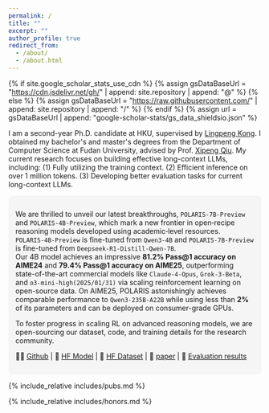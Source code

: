 ```yaml
---
permalink: /
title: ""
excerpt: ""
author_profile: true
redirect_from: 
  - /about/
  - /about.html
---
```


{% if site.google_scholar_stats_use_cdn %}
{% assign gsDataBaseUrl = "https://cdn.jsdelivr.net/gh/" | append: site.repository | append: "@" %}
{% else %}
{% assign gsDataBaseUrl = "https://raw.githubusercontent.com/" | append: site.repository | append: "/" %}
{% endif %}
{% assign url = gsDataBaseUrl | append: "google-scholar-stats/gs_data_shieldsio.json" %}

<span class='anchor' id='about-me'></span>



I am a second-year Ph.D. candidate at HKU, supervised by [Lingpeng Kong](https://ikekonglp.github.io/). I obtained my bachelor's and master's degrees from the Department of Computer Science at Fudan University, advised by Prof. [Xipeng Qiu](https://xpqiu.github.io/en.html). My current research focuses on building effective long-context LLMs, including:
(1) Fully utilizing the training context.
(2) Efficient inference on over 1 million tokens.
(3) Developing better evaluation tasks for current long-context LLMs.

<aside style="background-color: #f5f5f5; padding: 1em; border-radius: 8px;">
  <p>
    We are thrilled to unveil our latest breakthroughs, <code>POLARIS-7B-Preview</code> and <code>POLARIS-4B-Preview</code>, which mark a new frontier in open‐recipe reasoning models developed using academic‐level resources. 
    <br>
    <code>POLARIS-4B-Preview</code> is fine-tuned from <code>Qwen3-4B</code> and <code>POLARIS-7B-Preview</code> is fine-tuned from <code>Deepseek-R1-Distill-Qwen-7B</code>.
    <br>
    Our 4B model achieves an impressive <strong>81.2% Pass@1 accuracy on AIME24</strong> and <strong>79.4% Pass@1 accuracy on AIME25</strong>, outperforming state-of-the-art commercial models like <code>Claude-4-Opus</code>, <code>Grok-3-Beta</code>, and <code>o3-mini-high(2025/01/31)</code> via scaling reinforcement learning on open-source data. On AIME25, POLARIS astonishingly achieves comparable performance to <code>Qwen3-235B-A22B</code> while using less than <strong>2%</strong> of its parameters and can be deployed on consumer-grade GPUs.
  </p>
  <p>
    To foster progress in scaling RL on advanced reasoning models, we are open-sourcing our dataset, code, and training details for the research community.
  </p>
  <p>
    👨‍💻 <a href="https://github.com/agentica-project/deepscaler">Github</a> | 🤗 <a href="https://huggingface.co/POLARIS-HKU/Polaris-4B-Preview">HF Model</a> | 🤗 <a href="https://huggingface.co/datasets/agentica-org/DeepScaleR-Preview-Dataset">HF Dataset</a> | 📖 <a href="comming soon">paper</a> | 🔎 <a href="https://github.com/HKUNLP/POLARIS">Evaluation results</a>
  </p>
</aside>

{% include_relative includes/pubs.md %}

{% include_relative includes/honors.md %}
